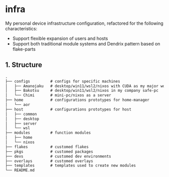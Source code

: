 # infra
My personal device infrastructure configuration, refactored for the following characteristics:
- Support flexible expansion of users and hosts
- Support both traditional module systems and Dendrix pattern based on flake-parts

## 1. Structure

``` markdown
.
├── configs         # configs for specific machines
│   ├── Amanojaku   # desktop/win11/wsl2/nixos with CUDA as my major work-station (transfer to nixos later)
│   ├── Bakotsu     # desktop/win11/wsl2/nixos in my company safe-pc
│   └── Chimi       # mini-pc/nixos as a server
├── home            # configurations prototypes for home-manager
│   └── aor
├── host            # configurations prototypes for host
│   ├── common
│   ├── desktop
│   ├── server
│   └── wsl
├── modules         # function modules
│   ├── home
│   └── nixos
├── flakes          # customed flakes
├── pkgs            # customed packages
├── devs            # customed dev environments
├── overlays        # customed overlays
├── templates       # templates used to create new modules
└── README.md
```

